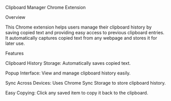 Clipboard Manager Chrome Extension

Overview

This Chrome extension helps users manage their clipboard history by saving copied text and providing easy access to previous clipboard entries. It automatically captures copied text from any webpage and stores it for later use.

Features

Clipboard History Storage: Automatically saves copied text.

Popup Interface: View and manage clipboard history easily.

Sync Across Devices: Uses Chrome Sync Storage to store clipboard history.

Easy Copying: Click any saved item to copy it back to the clipboard.
